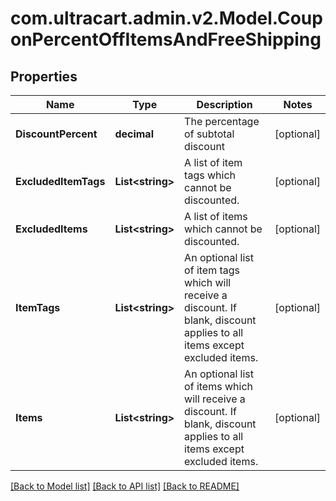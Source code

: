 
# com.ultracart.admin.v2.Model.CouponPercentOffItemsAndFreeShipping

## Properties

Name | Type | Description | Notes
------------ | ------------- | ------------- | -------------
**DiscountPercent** | **decimal** | The percentage of subtotal discount | [optional] 
**ExcludedItemTags** | **List&lt;string&gt;** | A list of item tags which cannot be discounted. | [optional] 
**ExcludedItems** | **List&lt;string&gt;** | A list of items which cannot be discounted. | [optional] 
**ItemTags** | **List&lt;string&gt;** | An optional list of item tags which will receive a discount.  If blank, discount applies to all items except excluded items. | [optional] 
**Items** | **List&lt;string&gt;** | An optional list of items which will receive a discount.  If blank, discount applies to all items except excluded items. | [optional] 

[[Back to Model list]](../README.md#documentation-for-models)
[[Back to API list]](../README.md#documentation-for-api-endpoints)
[[Back to README]](../README.md)

